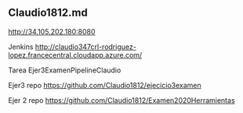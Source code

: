 ## Claudio1812.md

http://34.105.202.180:8080

Jenkins
http://claudio347crl-rodriguez-lopez.francecentral.cloudapp.azure.com/

Tarea Ejer3ExamenPipelineClaudio

Ejer3  repo
https://github.com/Claudio1812/ejecicio3examen

Ejer 2 repo
https://github.com/Claudio1812/Examen2020Herramientas
